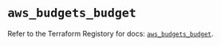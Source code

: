 # `aws_budgets_budget`

Refer to the Terraform Registory for docs: [`aws_budgets_budget`](https://registry.terraform.io/providers/hashicorp/aws/5.31.0/docs/resources/budgets_budget).
